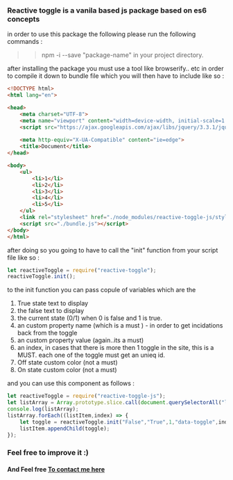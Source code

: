### Reactive toggle is a vanila based js package based on es6 concepts 

in order to use this package the following please run the following commands : 
>> npm -i --save "package-name" in your project directory.

after installing the package you must use a tool like browserify.. etc in order to compile it down to bundle file which you will then have to include like so : 
``` html
<!DOCTYPE html>
<html lang="en">

<head>
    <meta charset="UTF-8">
    <meta name="viewport" content="width=device-width, initial-scale=1.0">
    <script src="https://ajax.googleapis.com/ajax/libs/jquery/3.3.1/jquery.min.js"></script>
    
    <meta http-equiv="X-UA-Compatible" content="ie=edge">
    <title>Document</title>
</head>

<body>
    <ul>
        <li>1</li>
        <li>2</li>
        <li>3</li>
        <li>4</li>
        <li>5</li>
    </ul>
    <link rel="stylesheet" href="./node_modules/reactive-toggle-js/style.css">
    <script src="./bundle.js"></script>
</body>
</html>
``` 


after doing so you going to have to call the "init" function from your script file like so :
``` javascript
let reactiveToggle = require("reactive-toggle");
reactiveToggle.init();
``` 
to the init function you can pass copule of variables which are the 
1. True state text to display
2. the false text to display
3. the current state (0/1) when 0 is false and 1 is true.
4. an custom property name (which is a must ) - in order to get incidations back from the toggle
5. an custom property value (again..its a must)
6. an index, in cases that there is more then 1 toggle in the site, this is a MUST. each one of the toggle must get an unieq id.
7. Off state custom color (not a must)
8. On state custom color (not a must)


and you can use this component as follows : 
``` javascript
let reactiveToggle = require("reactive-toggle-js");
let listArray = Array.prototype.slice.call(document.querySelectorAll("li"));
console.log(listArray);
listArray.forEach((listItem,index) => {
    let toggle = reactiveToggle.init("False","True",1,"data-toggle",index,index);
    listItem.appendChild(toggle);
});
```

### Feel free to improve it :)
#### And Feel free [To contact me here](https://www.linkedin.com/in/yuval-gal-88540912b/)


